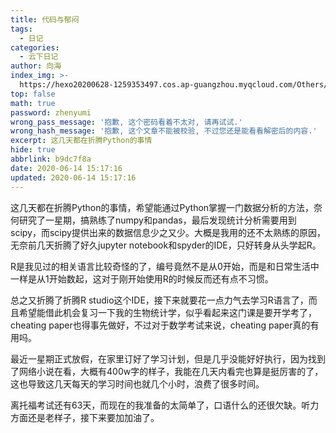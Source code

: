 ```yaml
---
title: 代码与郁闷
tags:
  - 日记
categories:
  - 云下日记
author: 向海
index_img: >-
  https://hexo20200628-1259353497.cos.ap-guangzhou.myqcloud.com/Others/Fluid/about.png
top: false
math: true
password: zhenyumi
wrong_pass_message: '抱歉, 这个密码看着不太对, 请再试试.'
wrong_hash_message: '抱歉, 这个文章不能被校验, 不过您还是能看看解密后的内容.'
excerpt: 这几天都在折腾Python的事情
hide: true
abbrlink: b9dc7f8a
date: 2020-06-14 15:17:16
updated: 2020-06-14 15:17:16
---
```


这几天都在折腾Python的事情，希望能通过Python掌握一门数据分析的方法，奈何研究了一星期，搞熟练了numpy和pandas，最后发现统计分析需要用到scipy，而scipy提供出来的数据信息少之又少。大概是我用的还不太熟练的原因，无奈前几天折腾了好久jupyter notebook和spyder的IDE，只好转身从头学起R。



R是我见过的相关语言比较奇怪的了，编号竟然不是从0开始，而是和日常生活中一样是从1开始数起，这对于刚开始使用R的时候反而还有点不习惯。



总之又折腾了折腾R studio这个IDE，接下来就要花一点力气去学习R语言了，而且希望能借此机会复习一下我的生物统计学，似乎看起来这门课是要开学考了，cheating paper也得事先做好，不过对于数学考试来说，cheating paper真的有用吗。



最近一星期正式放假，在家里订好了学习计划，但是几乎没能好好执行，因为找到了网络小说在看，大概有400w字的样子，我能在几天内看完也算是挺厉害的了，这也导致这几天每天的学习时间也就几个小时，浪费了很多时间。



离托福考试还有63天，而现在的我准备的太简单了，口语什么的还很欠缺。听力方面还是老样子，接下来要加加油了。